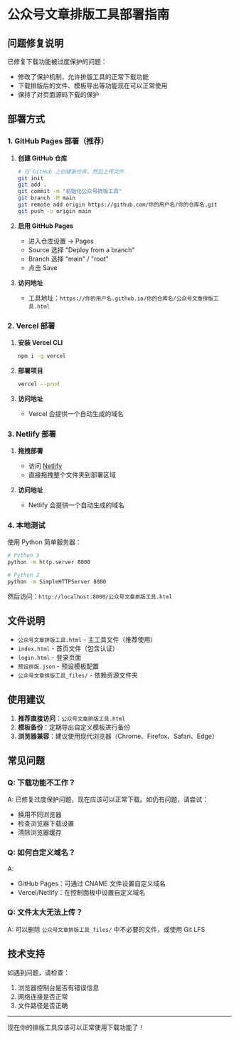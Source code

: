# 公众号文章排版工具部署指南

## 问题修复说明

已修复下载功能被过度保护的问题：
- 修改了保护机制，允许排版工具的正常下载功能
- 下载排版后的文件、模板导出等功能现在可以正常使用
- 保持了对页面源码下载的保护

## 部署方式

### 1. GitHub Pages 部署（推荐）

1. **创建 GitHub 仓库**
   ```bash
   # 在 GitHub 上创建新仓库，然后上传文件
   git init
   git add .
   git commit -m "初始化公众号排版工具"
   git branch -M main
   git remote add origin https://github.com/你的用户名/你的仓库名.git
   git push -u origin main
   ```

2. **启用 GitHub Pages**
   - 进入仓库设置 → Pages
   - Source 选择 "Deploy from a branch"
   - Branch 选择 "main" / "root"
   - 点击 Save

3. **访问地址**
   - 工具地址：`https://你的用户名.github.io/你的仓库名/公众号文章排版工具.html`

### 2. Vercel 部署

1. **安装 Vercel CLI**
   ```bash
   npm i -g vercel
   ```

2. **部署项目**
   ```bash
   vercel --prod
   ```

3. **访问地址**
   - Vercel 会提供一个自动生成的域名

### 3. Netlify 部署

1. **拖拽部署**
   - 访问 [Netlify](https://netlify.com)
   - 直接拖拽整个文件夹到部署区域

2. **访问地址**
   - Netlify 会提供一个自动生成的域名

### 4. 本地测试

使用 Python 简单服务器：
```bash
# Python 3
python -m http.server 8000

# Python 2
python -m SimpleHTTPServer 8000
```

然后访问：`http://localhost:8000/公众号文章排版工具.html`

## 文件说明

- `公众号文章排版工具.html` - 主工具文件（推荐使用）
- `index.html` - 首页文件（包含认证）
- `login.html` - 登录页面
- `预设排版.json` - 预设模板配置
- `公众号文章排版工具_files/` - 依赖资源文件夹

## 使用建议

1. **推荐直接访问**：`公众号文章排版工具.html`
2. **模板备份**：定期导出自定义模板进行备份
3. **浏览器兼容**：建议使用现代浏览器（Chrome、Firefox、Safari、Edge）

## 常见问题

### Q: 下载功能不工作？
A: 已修复过度保护问题，现在应该可以正常下载。如仍有问题，请尝试：
- 换用不同浏览器
- 检查浏览器下载设置
- 清除浏览器缓存

### Q: 如何自定义域名？
A: 
- GitHub Pages：可通过 CNAME 文件设置自定义域名
- Vercel/Netlify：在控制面板中设置自定义域名

### Q: 文件太大无法上传？
A: 可以删除 `公众号文章排版工具_files/` 中不必要的文件，或使用 Git LFS

## 技术支持

如遇到问题，请检查：
1. 浏览器控制台是否有错误信息
2. 网络连接是否正常
3. 文件路径是否正确

---

现在你的排版工具应该可以正常使用下载功能了！ 